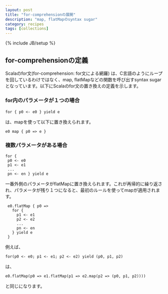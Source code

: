 ```yaml
---
layout: post
title: "for-comprehensionの展開"
description: "map, flatMapのsyntax sugar"
category: recipes
tags: [collections]
---
```

{% include JB/setup %}
## for-comprehensionの定義

Scalaのfor文(for-comprehension: for文による網羅) は、C言語のようにループを回しているわけではなく、map, flatMapなどの関数を呼び出すsyntax sugarとなっています。以下にScalaのfor文の置き換えの定義を示します。

### for内のパラメータが１つの場合

    for { p0 <- e0 } yield e 　

は、mapを使って以下に置き換えられます。

    e0 map { p0 => e }


### 複数パラメータがある場合

    for { 
     p0 <- e0
     p1 <- e1
     ... 
     pn <- en } yield e

一番外側のパラメータがflatMapに置き換えられます。これが再帰的に繰り返され、パラメータが残り１つになると、最初のルールを使ってmapが適用されます。

     e0.flatMap { p0 => 
       for { 
	     p1 <- e1
		 p2 <- e2
		 ...
		 pn <- en 
	   } yield e
	 }

例えば、
	
	for(p0 <- e0; p1 <- e1; p2 <- e2) yield (p0, p1, p2)

は、

	e0.flatMap(p0 => e1.flatMap(p1 => e2.map(p2 => (p0, p1, p2))))

と同じになります。
